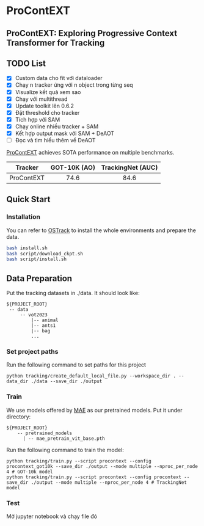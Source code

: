 # ProContEXT

## ProContEXT: Exploring Progressive Context Transformer for Tracking

## TODO List
- [x] Custom data cho fit với dataloader
- [x] Chạy n tracker ứng với n object trong từng seq
- [x] Visualize kết quả xem sao
- [x] Chạy với multithread
- [x] Update toolkit lên 0.6.2
- [x] Đặt threshold cho tracker
- [x] Tích hợp với SAM
- [x] Chạy online nhiều tracker + SAM
- [x] Kết hợp output mask với SAM + DeAOT
- [ ] Đọc và tìm hiểu thêm về DeAOT

[ProContEXT](https://arxiv.org/abs/2210.15511) achieves SOTA performance on multiple benchmarks.

| Tracker     | GOT-10K (AO) | TrackingNet (AUC) |
|:-----------:|:------------:|:-----------:|
| ProContEXT | 74.6         | 84.6        |


## Quick Start

### Installation
You can refer to [OSTrack](https://github.com/botaoye/OSTrack) to install the whole environments and prepare the data.


```bash
bash install.sh
bash script/download_ckpt.sh
bash script/install.sh
```

## Data Preparation
Put the tracking datasets in ./data. It should look like:
   ```
   ${PROJECT_ROOT}
    -- data
        -- vot2023
            |-- animal
            |-- ants1
            |-- bag
            ...
   ```


### Set project paths
Run the following command to set paths for this project
```
python tracking/create_default_local_file.py --workspace_dir . --data_dir ./data --save_dir ./output
```
### Train
We use models offered by [MAE](https://dl.fbaipublicfiles.com/mae/pretrain/mae_pretrain_vit_base.pth) as our pretrained models. Put it under directory:
```
${PROJECT_ROOT}
    -- pretrained_models
      | -- mae_pretrain_vit_base.pth
```
Run the following command to train the model:
```shell
python tracking/train.py --script procontext --config procontext_got10k --save_dir ./output --mode multiple --nproc_per_node 4 # GOT-10k model
python tracking/train.py --script procontext --config procontext --save_dir ./output --mode multiple --nproc_per_node 4 # TrackingNet model
```

### Test
Mở jupyter notebook và chạy file đó

